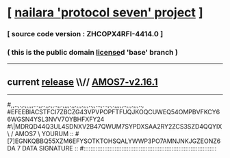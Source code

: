 
# [ [nailara 'protocol seven' project](http://nailara.network/) ]

### [ source code version : ZHCOPX4RFI-4414.0 ]

### ( this is the public domain [license](../license)d 'base' branch )
---
## current [release](https://github.com/nailara-technologies/protocol-7/releases) \\\\// [AMOS7-v2.16.1](https://github.com/nailara-technologies/protocol-7/releases/tag/AMOS7-v2.16.1)
---

#,,..,.,.,,,,,...,,..,,.,,..,,.,,,,.,,.,,,.,,,..,,...,...,.,.,,,,,..,,,.,,,..,
#EFEEBIACSTFCI7ZBCZG43VPVPOPFTFUQJKOQCUWEQ54OMPBVFKCY66WGSN4YSL3NVV7OYBHFXFY24
#\\\|MDRQD44Q3UL4SDNXV2B47QWUM7SYPDXSAA2RY2ZCS3SZD4QQYIX \ / AMOS7 \ YOURUM ::
#\[7]EGNKQBBQ55XZM6EFYSOTKTOHSQALYWWP3PO7AMNJNKJGZEONZ6DA 7  DATA SIGNATURE ::
#:::::::::::::::::::::::::::::::::::::::::::::::::::::::::::::::::::::::::::::
